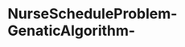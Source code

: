 # NurseScheduleProblem-GenaticAlgorithm-

<a href="NurseScheduleProblem.pdf" class="image fit"><img src="images/marr_pic.jpg" alt=""></a>
 
